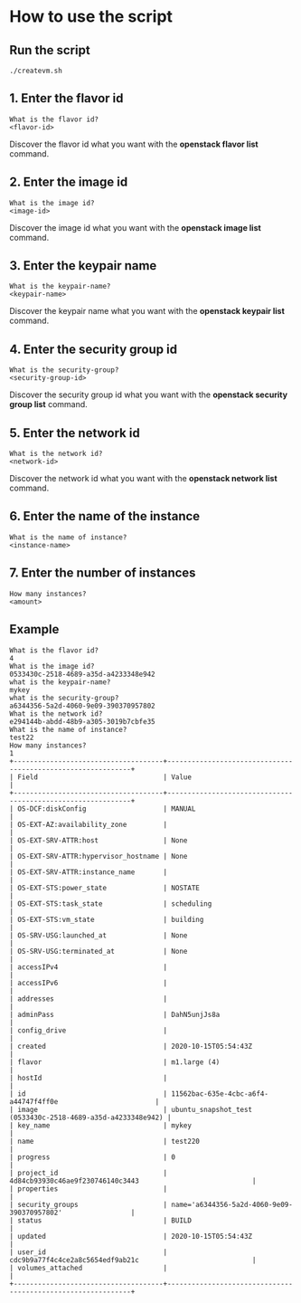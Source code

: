# How to use the script
## Run the script
    ./createvm.sh

## 1. Enter the flavor id
    What is the flavor id?
    <flavor-id>
Discover the flavor id what you want with the **openstack flavor list** command.

## 2. Enter the image id
    What is the image id?
    <image-id>
Discover the image id what you want with the **openstack image list** command.

## 3. Enter the keypair name
    What is the keypair-name?
    <keypair-name>
Discover the keypair name what you want with the **openstack keypair list** command.

## 4. Enter the security group id
    What is the security-group?
    <security-group-id>
Discover the security group id what you want with the **openstack security group list** command.

## 5. Enter the network id
    What is the network id?
    <network-id>
Discover the network id what you want with the **openstack network list** command.

## 6. Enter the name of the instance
    What is the name of instance?
    <instance-name>

## 7. Enter the number of instances
    How many instances?
    <amount>
    
## Example
    What is the flavor id?
    4
    What is the image id?
    0533430c-2518-4689-a35d-a4233348e942
    what is the keypair-name?
    mykey
    what is the security-group?
    a6344356-5a2d-4060-9e09-390370957802
    What is the network id?
    e294144b-abdd-48b9-a305-3019b7cbfe35
    What is the name of instance?
    test22
    How many instances?
    1
    +-------------------------------------+-------------------------------------------------------------+
    | Field                               | Value                                                       |
    +-------------------------------------+-------------------------------------------------------------+
    | OS-DCF:diskConfig                   | MANUAL                                                      |
    | OS-EXT-AZ:availability_zone         |                                                             |
    | OS-EXT-SRV-ATTR:host                | None                                                        |
    | OS-EXT-SRV-ATTR:hypervisor_hostname | None                                                        |
    | OS-EXT-SRV-ATTR:instance_name       |                                                             |
    | OS-EXT-STS:power_state              | NOSTATE                                                     |
    | OS-EXT-STS:task_state               | scheduling                                                  |
    | OS-EXT-STS:vm_state                 | building                                                    |
    | OS-SRV-USG:launched_at              | None                                                        |
    | OS-SRV-USG:terminated_at            | None                                                        |
    | accessIPv4                          |                                                             |
    | accessIPv6                          |                                                             |
    | addresses                           |                                                             |
    | adminPass                           | DahN5unjJs8a                                                |
    | config_drive                        |                                                             |
    | created                             | 2020-10-15T05:54:43Z                                        |
    | flavor                              | m1.large (4)                                                |
    | hostId                              |                                                             |
    | id                                  | 11562bac-635e-4cbc-a6f4-a44747f4ff0e                        |
    | image                               | ubuntu_snapshot_test (0533430c-2518-4689-a35d-a4233348e942) |
    | key_name                            | mykey                                                       |
    | name                                | test220                                                     |
    | progress                            | 0                                                           |
    | project_id                          | 4d84cb93930c46ae9f230746140c3443                            |
    | properties                          |                                                             |
    | security_groups                     | name='a6344356-5a2d-4060-9e09-390370957802'                 |
    | status                              | BUILD                                                       |
    | updated                             | 2020-10-15T05:54:43Z                                        |
    | user_id                             | cdc9b9a77f4c4ce2a8c5654edf9ab21c                            |
    | volumes_attached                    |                                                             |
    +-------------------------------------+-------------------------------------------------------------+
